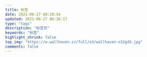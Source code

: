 ```yaml
---
title: 标签
date: 2021-06-27 00:20:54
updated: 2021-06-27 00:26:17
type: "tags"
description: "标签页"
keywords: "标签"
highlight_shrink: false
top_img: "https://w.wallhaven.cc/full/o3/wallhaven-o32gd5.jpg"
comments: false
---
```


